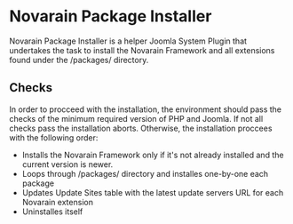 # Novarain Package Installer #

Novarain Package Installer is a helper Joomla System Plugin that undertakes the task to install the Novarain Framework and all extensions found under the /packages/ directory. 

## Checks ##

In order to procceed with the installation, the environment should pass the checks of the minimum required version of PHP and Joomla. If not all checks pass the installation aborts. Otherwise, the installation proccees with the following order:

* Installs the Novarain Framework only if it's not already installed and the current version is newer.
* Loops through /packages/ directory and installes one-by-one each package
* Updates Update Sites table with the latest update servers URL for each Novarain extension
* Uninstalles itself